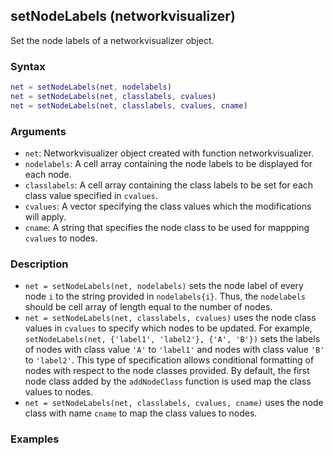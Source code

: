 ## setNodeLabels (networkvisualizer)
Set the node labels of a networkvisualizer object.

### Syntax
```Matlab
net = setNodeLabels(net, nodelabels)
net = setNodeLabels(net, classlabels, cvalues)
net = setNodeLabels(net, classlabels, cvalues, cname)
```

### Arguments
* ```net```: Networkvisualizer object created with function networkvisualizer.
* ```nodelabels```: A cell array containing the node labels to be displayed for each node.
* ```classlabels```: A cell array containing the class labels to be set for each class value specified in ```cvalues```.
* ```cvalues```: A vector specifying the class values which the modifications will apply.
* ```cname```: A string that specifies the node class to be used for mappping ```cvalues``` to nodes.

### Description
* ```net = setNodeLabels(net, nodelabels)``` sets the node label of every node ```i``` to the string provided in ```nodelabels{i}```. Thus, the ```nodelabels``` should be cell array of length equal to the number of nodes. 
* ```net = setNodeLabels(net, classlabels, cvalues)``` uses the node class values in ```cvalues``` to specify which nodes to be updated. For example, ```setNodeLabels(net, {'label1', 'label2'}, {'A', 'B'})``` sets the labels of nodes with class value ```'A'``` to ```'label1'``` and nodes with class value ```'B'``` to ```'label2'```. This type of specification allows conditional formatting of nodes with respect to the node classes provided. By default, the first node class added by the ```addNodeClass``` function is used map the class values to nodes.
* ```net = setNodeLabels(net, classlabels, cvalues, cname)``` uses the node class with name ```cname``` to map the class values to nodes.

### Examples

